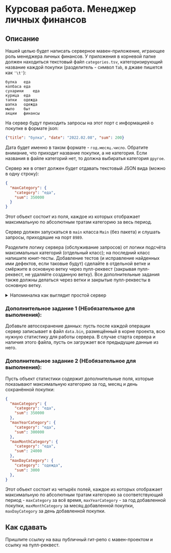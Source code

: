 # Курсовая работа. Менеджер личных финансов

## Описание
Нашей целью будет написать серверное мавен-приложение, играющее роль менеджера личных финансов. У приложения в корневой папке должен находиться текстовый файл `categories.tsv`, категоризирующий название каждой покупки (разделитель - символ `Tab`, в джаве пишется как `'\t'`):
```tsv
булка	еда
колбаса	еда
сухарики	еда
курица	еда
тапки	одежда
шапка	одежда
мыло	быт
акции	финансы
```

На сервер будут приходить запросы на этот порт с информацией о покупке в формате json:
```json
{"title": "булка", "date": "2022.02.08", "sum": 200}
```

Дата будет именно в таком формате - `год.месяц.число`. Обратите внимание, что приходит название покупки, а не категория. Если названия в файле категорий нет, то должна выбиратья категория `другое`.

Сервер же в ответ должен будет отдавать текстовый JSON вида (можно в одну строку):
```json
{
  "maxCategory": {
    "category": "еда",
    "sum": 350000
  }
}
```

Этот объект состоит из поля, каждое из которых отображает максимальную по абсолютным тратам категорию за весь период.

Сервер должен запускаться в `main` класса `Main` (без пакета) и слушать запросы, приходяшие на порт `8989`.

Разделите логику сервера (обслуживание запросов) от логики подсчёта максимальных категорий (отдельный класс); на последний класс напишите юнит-тесты.
Добавление тестов (и исправление найденных ими дефектов, если таковые будут) сделайте в отдельной ветке и смёржите в основную ветку через пулл-реквест (закрывая пулл-реквест, не удаляйте созданную ветку). Все дополнительные задания также должны делаться через ветки и закрытые пулл-реквесты в основную ветку.

<details>
  <summary>Напоминалка как выглядит простой сервер</summary>
  
  ```java
        try (ServerSocket serverSocket = new ServerSocket(8989);) { // стартуем сервер один(!) раз
            while (true) { // в цикле(!) принимаем подключения
                try (
                        Socket socket = serverSocket.accept();
                        BufferedReader in = new BufferedReader(new InputStreamReader(socket.getInputStream()));
                        PrintWriter out = new PrintWriter(socket.getOutputStream());
                    ) {
                    // обработка одного подключения
                }
            }
        } catch (IOException e) {
            System.out.println("Не могу стартовать сервер");
            e.printStackTrace();
        }
  ```
</details>

### Дополнительное задание 1 (НЕобязательное для выполнения):
Добавьте автосохранение данных: пусть после каждой операции сервер записывает в файл `data.bin`, размещённый в корне проекта, всю нужную статистику для работы сервера.
В случае старта сервера и наличия этого файла, пусть он загружает все предыдущие данные из него.

### Дополнительное задание 2 (НЕобязательное для выполнения):

Пусть объект статистики содержит дополнительные поля, которые показывают максимальную категорию за год, месяц и день сохранённой покупки:
```json
{
  "maxCategory": {
    "category": "еда",
    "sum": 350000
  },
  "maxYearCategory": {
    "category": "еда",
    "sum": 300000
  },
  "maxMonthCategory": {
    "category": "еда",
    "sum": 24000
  },
  "maxDayCategory": {
    "category": "одежда",
    "sum": 3000
  },
}
```
Этот объект состоит из четырёх полей, каждое из которых отображает максимальную по абсолютным тратам категорию за соответствующий период - `maxCategory` за всё время, `maxYearCategory` - за год добавленной покупки, `maxMonthCategory` за месяц добавленной покупки, `maxDayCategory` за день добавленной покупки.

## Как сдавать
Пришлите ссылку на ваш публичный гит-репо с мавен-проектом и ссылку на пулл-реквест.

